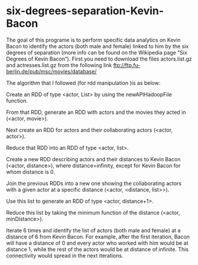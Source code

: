# six-degrees-separation-Kevin-Bacon

The goal of this programe is to perform specific data analytics on Kevin Bacon to identify the actors
(both male and female) linked to him by the six degrees of separation (more info can be found on
the Wikipedia page “Six Degrees of Kevin Bacon”).
First you need to download the files actors.list.gz and actresses.list.gz from the following link
ftp://ftp.fu-berlin.de/pub/msc/movies/database/ 

The algorithm that I followed (for rdd manipulation )is as below: 

Create an RDD of type <actor, List<movies>> by using the newAPIHadoopFile function.

From that RDD, generate an RDD with actors and the movies they acted in (<actor, movie>).

Next create an RDD for actors and their collaborating actors (<actor, actor>).

Reduce that RDD into an RDD of type <actor, list<actor>>.

Create a new RDD describing actors and their distances to Kevin Bacon (<actor, distance>),
where distance=infinity, except for Kevin Bacon for whom distance is 0.

Join the previous RDDs into a new one showing the collaborating actors with a given actor at
a specific distance (<actor, <distance, list<actor>>>).

Use this list to generate an RDD of type <actor, distance+1>.

Reduce this list by taking the minimum function of the distance (<actor, minDistance>).

Iterate 6 times and identify the list of actors (both male and female) at a distance of 6 from
Kevin Bacon. For example, after the first iteration, Bacon will have a distance of 0 and every
actor who worked with him would be at distance 1, while the rest of the actors would be at
distance of infinite. This connectivity would spread in the next iterations.
